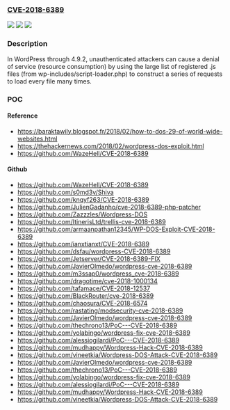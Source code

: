 ### [CVE-2018-6389](https://cve.mitre.org/cgi-bin/cvename.cgi?name=CVE-2018-6389)
![](https://img.shields.io/static/v1?label=Product&message=n%2Fa&color=blue)
![](https://img.shields.io/static/v1?label=Version&message=n%2Fa&color=blue)
![](https://img.shields.io/static/v1?label=Vulnerability&message=n%2Fa&color=brighgreen)

### Description

In WordPress through 4.9.2, unauthenticated attackers can cause a denial of service (resource consumption) by using the large list of registered .js files (from wp-includes/script-loader.php) to construct a series of requests to load every file many times.

### POC

#### Reference
- https://baraktawily.blogspot.fr/2018/02/how-to-dos-29-of-world-wide-websites.html
- https://thehackernews.com/2018/02/wordpress-dos-exploit.html
- https://github.com/WazeHell/CVE-2018-6389

#### Github
- https://github.com/WazeHell/CVE-2018-6389
- https://github.com/s0md3v/Shiva
- https://github.com/knqyf263/CVE-2018-6389
- https://github.com/JulienGadanho/cve-2018-6389-php-patcher
- https://github.com/Zazzzles/Wordpress-DOS
- https://github.com/ItinerisLtd/trellis-cve-2018-6389
- https://github.com/armaanpathan12345/WP-DOS-Exploit-CVE-2018-6389
- https://github.com/ianxtianxt/CVE-2018-6389
- https://github.com/dsfau/wordpress-CVE-2018-6389
- https://github.com/Jetserver/CVE-2018-6389-FIX
- https://github.com/JavierOlmedo/wordpress-cve-2018-6389
- https://github.com/m3ssap0/wordpress_cve-2018-6389
- https://github.com/dragotime/cve-2018-1000134
- https://github.com/tafamace/CVE-2018-12537
- https://github.com/BlackRouter/cve-2018-6389
- https://github.com/chaosura/CVE-2018-6574
- https://github.com/rastating/modsecurity-cve-2018-6389
- https://github.com/JavierOlmedo/wordpress-cve-2018-6389
- https://github.com/thechrono13/PoC---CVE-2018-6389
- https://github.com/yolabingo/wordpress-fix-cve-2018-6389
- https://github.com/alessiogilardi/PoC---CVE-2018-6389
- https://github.com/mudhappy/Wordpress-Hack-CVE-2018-6389
- https://github.com/vineetkia/Wordpress-DOS-Attack-CVE-2018-6389
- https://github.com/JavierOlmedo/wordpress-cve-2018-6389
- https://github.com/thechrono13/PoC---CVE-2018-6389
- https://github.com/yolabingo/wordpress-fix-cve-2018-6389
- https://github.com/alessiogilardi/PoC---CVE-2018-6389
- https://github.com/mudhappy/Wordpress-Hack-CVE-2018-6389
- https://github.com/vineetkia/Wordpress-DOS-Attack-CVE-2018-6389


